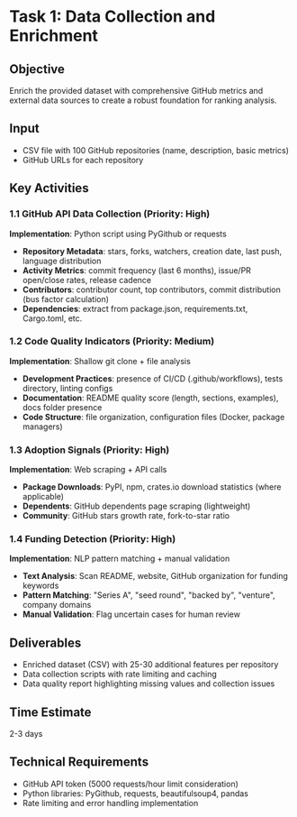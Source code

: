 # Task 1: Data Collection and Enrichment

## Objective
Enrich the provided dataset with comprehensive GitHub metrics and external data sources to create a robust foundation for ranking analysis.

## Input
- CSV file with 100 GitHub repositories (name, description, basic metrics)
- GitHub URLs for each repository

## Key Activities

### 1.1 GitHub API Data Collection (Priority: High)
**Implementation**: Python script using PyGithub or requests
- **Repository Metadata**: stars, forks, watchers, creation date, last push, language distribution
- **Activity Metrics**: commit frequency (last 6 months), issue/PR open/close rates, release cadence
- **Contributors**: contributor count, top contributors, commit distribution (bus factor calculation)
- **Dependencies**: extract from package.json, requirements.txt, Cargo.toml, etc.

### 1.2 Code Quality Indicators (Priority: Medium)
**Implementation**: Shallow git clone + file analysis
- **Development Practices**: presence of CI/CD (.github/workflows), tests directory, linting configs
- **Documentation**: README quality score (length, sections, examples), docs folder presence
- **Code Structure**: file organization, configuration files (Docker, package managers)

### 1.3 Adoption Signals (Priority: High)
**Implementation**: Web scraping + API calls
- **Package Downloads**: PyPI, npm, crates.io download statistics (where applicable)
- **Dependents**: GitHub dependents page scraping (lightweight)
- **Community**: GitHub stars growth rate, fork-to-star ratio

### 1.4 Funding Detection (Priority: High)
**Implementation**: NLP pattern matching + manual validation
- **Text Analysis**: Scan README, website, GitHub organization for funding keywords
- **Pattern Matching**: "Series A", "seed round", "backed by", "venture", company domains
- **Manual Validation**: Flag uncertain cases for human review

## Deliverables
- Enriched dataset (CSV) with 25-30 additional features per repository
- Data collection scripts with rate limiting and caching
- Data quality report highlighting missing values and collection issues

## Time Estimate
2-3 days

## Technical Requirements
- GitHub API token (5000 requests/hour limit consideration)
- Python libraries: PyGithub, requests, beautifulsoup4, pandas
- Rate limiting and error handling implementation